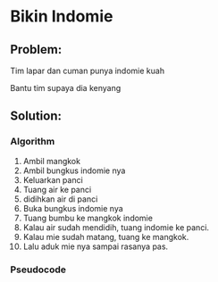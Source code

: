 # Bikin Indomie

## Problem:

Tim lapar dan cuman punya indomie kuah

Bantu tim supaya dia kenyang

## Solution:

### Algorithm

1. Ambil mangkok
2. Ambil bungkus indomie nya
3. Keluarkan panci
4. Tuang air ke panci 
5. didihkan air di panci
6. Buka bungkus indomie nya
7. Tuang bumbu ke mangkok indomie
8. Kalau air sudah mendidih, tuang indomie ke panci.
9. Kalau mie sudah matang, tuang ke mangkok.
10. Lalu aduk mie nya sampai rasanya pas.

### Pseudocode

